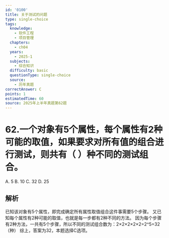 ```yaml
---
id: '0100'
title: 关于测试的问题
type: single-choice
tags:
  knowledge:
    - 软件工程
    - 项目管理
  chapters:
    - ch04
  years:
    - 2025-1
  subjects:
    - 综合知识
  difficulty: basic
  questionType: single-choice
  source:
    - 历年真题
correctAnswer: C
points: 1
estimatedTime: 60
source: 2025年上半年真题第62题
---
```

# 62.一个对象有5个属性，每个属性有2种可能的取值，如果要求对所有值的组合进行测试，则共有（ ）种不同的测试组合。

A. 5
B. 10
C. 32
D. 25

## 解析

已知该对象有5个属性，即完成确定所有属性取值组合这件事需要5个步骤。
又已知每个属性有2种可能的取值，也就是每一步都有2种不同的方法。
因为每个步骤有2种方法，一共有5个步骤，所以不同的测试组合数为：2×2×2×2×2=2^5=32（种）
综上，答案为32，本题选择C选项。
